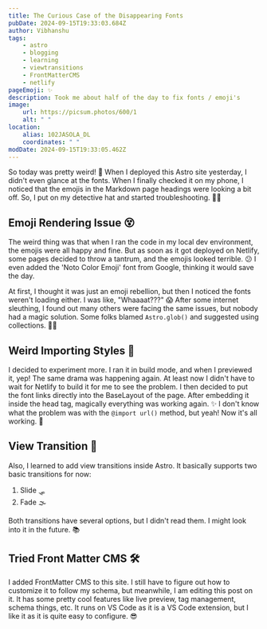 ```yaml
---
title: The Curious Case of the Disappearing Fonts
pubDate: 2024-09-15T19:33:03.684Z
author: Vibhanshu
tags:
    - astro
    - blogging
    - learning
    - viewtransitions
    - FrontMatterCMS
    - netlify
pageEmoji: ✨
description: Took me about half of the day to fix fonts / emoji's
image:
    url: https://picsum.photos/600/1
    alt: " "
location:
    alias: 102JASOLA_DL
    coordinates: " "
modDate: 2024-09-15T19:33:05.462Z
---
```


So today was pretty weird! 🤪 When I deployed this Astro site yesterday, I didn't even glance at the fonts. When I finally checked it on my phone, I noticed that the emojis in the Markdown page headings were looking a bit off. So, I put on my detective hat and started troubleshooting. 🕵️‍♂️

## Emoji Rendering Issue 😵

The weird thing was that when I ran the code in my local dev environment, the emojis were all happy and fine. But as soon as it got deployed on Netlify, some pages decided to throw a tantrum, and the emojis looked terrible. 😕 I even added the 'Noto Color Emoji' font from Google, thinking it would save the day.

At first, I thought it was just an emoji rebellion, but then I noticed the fonts weren't loading either. I was like, "Whaaaat???" 😱 After some internet sleuthing, I found out many others were facing the same issues, but nobody had a magic solution. Some folks blamed `Astro.glob()` and suggested using collections. 🤷‍♂️

## Weird Importing Styles 🤔

I decided to experiment more. I ran it in build mode, and when I previewed it, yep! The same drama was happening again. At least now I didn't have to wait for Netlify to build it for me to see the problem. I then decided to put the font links directly into the BaseLayout of the page. After embedding it inside the head tag, magically everything was working again. ✨ I don't know what the problem was with the `@import url()` method, but yeah! Now it's all working. 🎉

## View Transition 🚀

Also, I learned to add view transitions inside Astro. It basically supports two basic transitions for now:

1. Slide 🛷
2. Fade 🌫️

Both transitions have several options, but I didn't read them. I might look into it in the future. 📚

## Tried Front Matter CMS 🛠️

I added FrontMatter CMS to this site. I still have to figure out how to customize it to follow my schema, but meanwhile, I am editing this post on it. It has some pretty cool features like live preview, tag management, schema things, etc. It runs on VS Code as it is a VS Code extension, but I like it as it is quite easy to configure. 😎
